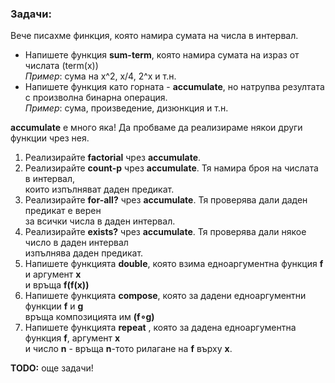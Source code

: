 ### Задачи:
Вече писахме финкция, която намира сумата на числа в интервал.

* Напишете функция **sum-term**, която намира сумата на израз от числата (term(x))  
*Пример*: сума на x^2, x/4, 2^x и т.н.
* Напишете функция като горната - **accumulate**, но натрупва резултата с произволна бинарна операция.  
*Пример*: сума, произведение, дизюнкция и т.н.

**accumulate** е много яка! Да пробваме да реализираме някои други функции чрез нея.
1. Реализирайте **factorial** чрез **accumulate**.
2. Реализирайте **count-p** чрез **accumulate**. Тя намира броя на числата в интервал,  
които изпълняват даден предикат.
3. Реализирайте **for-all?** чрез **accumulate**. Тя проверява дали даден предикат е верен  
за всички числа в даден интервал.
4. Реализирайте **exists?** чрез **accumulate**. Тя проверява дали някое число в даден интервал  
изпълнява даден предикат.
5. Напишете функцията **double**, която взима едноаргументна функция **f** и аргумент **x**  
и връща **f(f(x))**
6. Напишете функцията **compose**, която за дадени едноаргументни функции **f** и **g**  
връща композицията им **(f∘g)**
7. Напишете функцията **repeat** , която за дадена едноаргументна функция **f**, аргумент **x**  
и число **n** - връща **n**-тото рилагане на **f** върху **x**.

**TODO:** още задачи!
